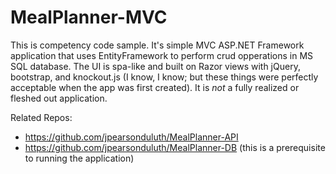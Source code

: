 # MealPlanner-MVC

This is competency code sample. It's simple MVC ASP.NET Framework application that uses EntityFramework to perform crud opperations in MS SQL database. The UI is spa-like and built on Razor views with jQuery, bootstrap, and knockout.js (I know, I know; but these things were perfectly acceptable when the app was first created). It is *not* a fully realized or fleshed out application.

Related Repos:
- https://github.com/jpearsonduluth/MealPlanner-API
- https://github.com/jpearsonduluth/MealPlanner-DB (this is a prerequisite to running the application)
